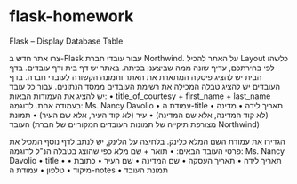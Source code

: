 # flask-homework

Flask – Display Database Table

צרו אתר חדש ב-Flask עבור עובדי חברת Northwind.
על האתר להכיל Layout כלשהו לפי בחירתכם, עדיף שונה ממה שביצענו בכיתה.
באתר יש דף בית ודף עובדים.
בדף הבית יש להציג פיסקה המתארת את האתר ותמונה הקשורה לעובדי חברה.
בדף העובדים יש להציג טבלה המכילה את רשימת העובדים ממסד הנתונים.
עבור כל עובד יש להציג את העמודות הבאות:
•	title_of_courtesy + first_name + last_name בעמודה אחת. לדוגמה: Ms. Nancy Davolio
•	עמודת ה-title
•	תאריך לידה
•	מדינה (לא קוד המדינה, אלא שם המדינה)
•	עיר (לא קוד העיר, אלא שם העיר)
•	תמונת העובד (מצורפת תיקייה של תמונות העובדים המקוריים של חברת Northwind)

הגדירו את עמודת השם המלא כלינק. בלחיצה על הלינק, יש לנתב לדף נוסף המכיל את פרטי העובד הבאים: 
•	תואר + שם מלא כפי שהוצג בטבלה הנ"ל לדוגמה: Ms. Nancy Davolio
•	title
•	תאריך לידה
•	תאריך העסקה
•	שם המדינה
•	שם העיר
•	כתובת
•	מיקוד
•	טלפון
•	עמודת ה-notes
•	תמונת העובד
